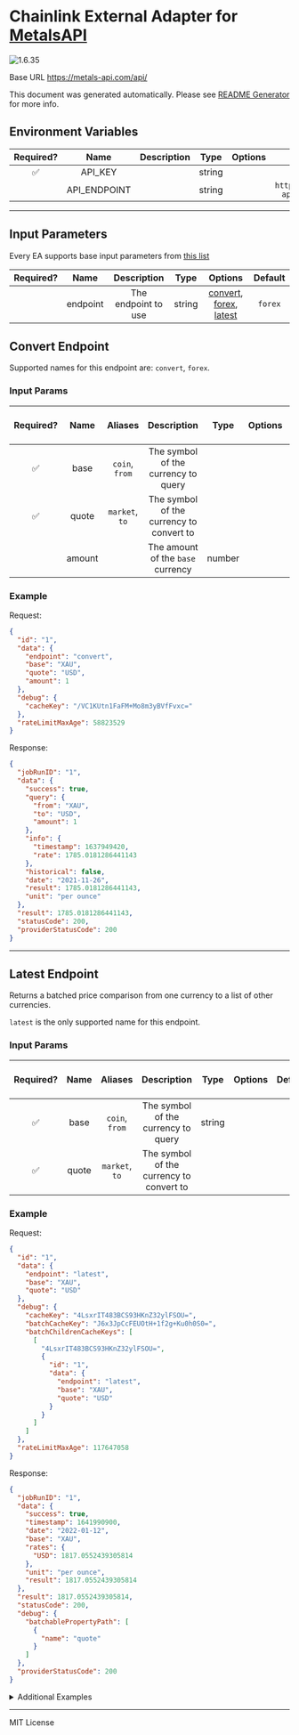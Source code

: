 # Chainlink External Adapter for [MetalsAPI](https://metals-api.com/documentation#convertcurrency)

![1.6.35](https://img.shields.io/github/package-json/v/smartcontractkit/external-adapters-js?filename=packages/sources/metalsapi/package.json)

Base URL https://metals-api.com/api/

This document was generated automatically. Please see [README Generator](../../scripts#readme-generator) for more info.

## Environment Variables

| Required? |     Name     | Description |  Type  | Options |            Default            |
| :-------: | :----------: | :---------: | :----: | :-----: | :---------------------------: |
|    ✅     |   API_KEY    |             | string |         |                               |
|           | API_ENDPOINT |             | string |         | `https://metals-api.com/api/` |

---

## Input Parameters

Every EA supports base input parameters from [this list](../../core/bootstrap#base-input-parameters)

| Required? |   Name   |     Description     |  Type  |                                       Options                                        | Default |
| :-------: | :------: | :-----------------: | :----: | :----------------------------------------------------------------------------------: | :-----: |
|           | endpoint | The endpoint to use | string | [convert](#convert-endpoint), [forex](#convert-endpoint), [latest](#latest-endpoint) | `forex` |

## Convert Endpoint

Supported names for this endpoint are: `convert`, `forex`.

### Input Params

| Required? |  Name  |    Aliases     |               Description                |  Type  | Options | Default | Depends On | Not Valid With |
| :-------: | :----: | :------------: | :--------------------------------------: | :----: | :-----: | :-----: | :--------: | :------------: |
|    ✅     |  base  | `coin`, `from` |   The symbol of the currency to query    |        |         |         |            |                |
|    ✅     | quote  | `market`, `to` | The symbol of the currency to convert to |        |         |         |            |                |
|           | amount |                |    The amount of the `base` currency     | number |         |   `1`   |            |                |

### Example

Request:

```json
{
  "id": "1",
  "data": {
    "endpoint": "convert",
    "base": "XAU",
    "quote": "USD",
    "amount": 1
  },
  "debug": {
    "cacheKey": "/VC1KUtn1FaFM+Mo8m3yBVfFvxc="
  },
  "rateLimitMaxAge": 58823529
}
```

Response:

```json
{
  "jobRunID": "1",
  "data": {
    "success": true,
    "query": {
      "from": "XAU",
      "to": "USD",
      "amount": 1
    },
    "info": {
      "timestamp": 1637949420,
      "rate": 1785.0181286441143
    },
    "historical": false,
    "date": "2021-11-26",
    "result": 1785.0181286441143,
    "unit": "per ounce"
  },
  "result": 1785.0181286441143,
  "statusCode": 200,
  "providerStatusCode": 200
}
```

---

## Latest Endpoint

Returns a batched price comparison from one currency to a list of other currencies.

`latest` is the only supported name for this endpoint.

### Input Params

| Required? | Name  |    Aliases     |               Description                |  Type  | Options | Default | Depends On | Not Valid With |
| :-------: | :---: | :------------: | :--------------------------------------: | :----: | :-----: | :-----: | :--------: | :------------: |
|    ✅     | base  | `coin`, `from` |   The symbol of the currency to query    | string |         |         |            |                |
|    ✅     | quote | `market`, `to` | The symbol of the currency to convert to |        |         |         |            |                |

### Example

Request:

```json
{
  "id": "1",
  "data": {
    "endpoint": "latest",
    "base": "XAU",
    "quote": "USD"
  },
  "debug": {
    "cacheKey": "4LsxrIT483BCS93HKnZ32ylFSOU=",
    "batchCacheKey": "J6x3JpCcFEUOtH+1f2g+Ku0h0S0=",
    "batchChildrenCacheKeys": [
      [
        "4LsxrIT483BCS93HKnZ32ylFSOU=",
        {
          "id": "1",
          "data": {
            "endpoint": "latest",
            "base": "XAU",
            "quote": "USD"
          }
        }
      ]
    ]
  },
  "rateLimitMaxAge": 117647058
}
```

Response:

```json
{
  "jobRunID": "1",
  "data": {
    "success": true,
    "timestamp": 1641990900,
    "date": "2022-01-12",
    "base": "XAU",
    "rates": {
      "USD": 1817.0552439305814
    },
    "unit": "per ounce",
    "result": 1817.0552439305814
  },
  "result": 1817.0552439305814,
  "statusCode": 200,
  "debug": {
    "batchablePropertyPath": [
      {
        "name": "quote"
      }
    ]
  },
  "providerStatusCode": 200
}
```

<details>
<summary>Additional Examples</summary>

Request:

```json
{
  "id": "1",
  "data": {
    "endpoint": "latest",
    "base": "BTC",
    "quote": ["USD", "XAU"]
  },
  "debug": {
    "cacheKey": "Io9CE5GgK3Zu72UltbQi09+PByY=",
    "batchCacheKey": "2E1RbkLbQOXUVtGI1E2+n/etEO8=",
    "batchChildrenCacheKeys": [
      [
        "2ZgJBx2Rs86dhkQN/BET4ojSkTU=",
        {
          "id": "1",
          "data": {
            "endpoint": "latest",
            "base": "BTC",
            "quote": "USD"
          }
        }
      ]
    ]
  },
  "rateLimitMaxAge": 176470588
}
```

Response:

```json
{
  "jobRunID": "1",
  "data": {
    "success": true,
    "timestamp": 1641990180,
    "date": "2022-01-12",
    "base": "BTC",
    "rates": {
      "XAU": 0.04228229144046888,
      "USD": 42968.36778447169
    },
    "unit": "per ounce",
    "results": [
      [
        "2ZgJBx2Rs86dhkQN/BET4ojSkTU=",
        {
          "id": "1",
          "data": {
            "endpoint": "latest",
            "base": "BTC",
            "quote": "USD"
          },
          "debug": {
            "cacheKey": "Io9CE5GgK3Zu72UltbQi09+PByY=",
            "batchCacheKey": "2E1RbkLbQOXUVtGI1E2+n/etEO8=",
            "batchChildrenCacheKeys": [
              [
                "2ZgJBx2Rs86dhkQN/BET4ojSkTU=",
                {
                  "id": "1",
                  "data": {
                    "endpoint": "latest",
                    "base": "BTC",
                    "quote": "USD"
                  }
                }
              ]
            ]
          },
          "rateLimitMaxAge": 176470588
        },
        42968.36778447169
      ],
      [
        "jn7Ay27+0XZwS3+kIquAQibbEtg=",
        {
          "id": "1",
          "data": {
            "endpoint": "latest",
            "base": "BTC",
            "quote": "XAU"
          },
          "debug": {
            "cacheKey": "Io9CE5GgK3Zu72UltbQi09+PByY=",
            "batchCacheKey": "2E1RbkLbQOXUVtGI1E2+n/etEO8=",
            "batchChildrenCacheKeys": [
              [
                "2ZgJBx2Rs86dhkQN/BET4ojSkTU=",
                {
                  "id": "1",
                  "data": {
                    "endpoint": "latest",
                    "base": "BTC",
                    "quote": "USD"
                  }
                }
              ]
            ]
          },
          "rateLimitMaxAge": 176470588
        },
        0.04228229144046888
      ]
    ]
  },
  "statusCode": 200,
  "debug": {
    "batchablePropertyPath": [
      {
        "name": "quote"
      }
    ]
  },
  "providerStatusCode": 200
}
```

</details>

---

MIT License
